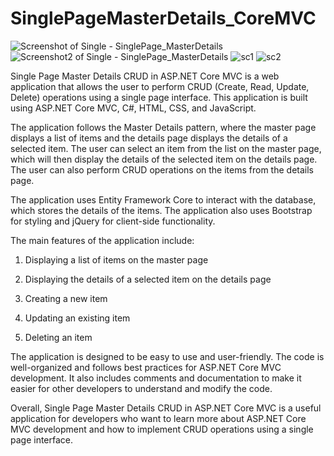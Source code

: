 # SinglePageMasterDetails_CoreMVC
![Screenshot of Single - SinglePage_MasterDetails](https://user-images.githubusercontent.com/62230465/236639274-2f9ebf8e-83f1-4cf9-9ef9-1b298ebb3cc7.jpg)
![Screenshot2 of Single - SinglePage_MasterDetails](https://user-images.githubusercontent.com/62230465/236639288-fdd9aef3-ce90-4b84-abc1-218d34f511b8.jpg)
![sc1](https://user-images.githubusercontent.com/62230465/236639217-fb2e3f65-51ff-473f-af8f-8baca500b04c.png)
![sc2](https://user-images.githubusercontent.com/62230465/236639219-04aa825b-5223-439e-aee5-65b676fdbb00.png)

Single Page Master Details CRUD in ASP.NET Core MVC is a web application that allows the user to perform CRUD (Create, Read, Update, Delete) operations using a single page interface. This application is built using ASP.NET Core MVC, C#, HTML, CSS, and JavaScript.

The application follows the Master Details pattern, where the master page displays a list of items and the details page displays the details of a selected item. The user can select an item from the list on the master page, which will then display the details of the selected item on the details page. The user can also perform CRUD operations on the items from the details page.

The application uses Entity Framework Core to interact with the database, which stores the details of the items. The application also uses Bootstrap for styling and jQuery for client-side functionality.

The main features of the application include:

1.  Displaying a list of items on the master page

2. Displaying the details of a selected item on the details page

3. Creating a new item

4. Updating an existing item

5. Deleting an item

The application is designed to be easy to use and user-friendly. The code is well-organized and follows best practices for ASP.NET Core MVC development. It also includes comments and documentation to make it easier for other developers to understand and modify the code.

Overall, Single Page Master Details CRUD in ASP.NET Core MVC is a useful application for developers who want to learn more about ASP.NET Core MVC development and how to implement CRUD operations using a single page interface.
